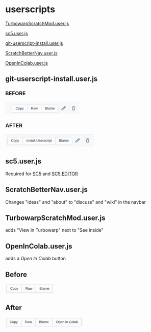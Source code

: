 # userscripts

[TurbowarpScratchMod.user.js](https://github.com/YOYITsM3M8/userscripts/blob/master/TurbowarpScratchMod.user.js)

[sc5.user.js](https://github.com/yoyitsm3m8/userscripts/blob/master/sc5.user.js)

[git-userscript-install.user.js](https://github.com/yoyitsm3m8/userscripts/blob/master/git-userscript-install.user.js)

[ScratchBetterNav.user.js](https://github.com/yoyitsm3m8/userscripts/blob/master/ScratchBetterNav.user.js)

[OpenInColab.user.js](https://github.com/yoyitsm3m8/userscripts/blob/master/OpenInColab.user.js)

## git-userscript-install.user.js
### BEFORE
![BEFORE](docs/pic-before.png "BEFORE")

### AFTER
![AFTER](docs/pic-after.png "AFTER")

## sc5.user.js
Required for [SC5](https://scratch-client-5.glitch.me/) and [SC5 EDITOR](https://sc5-editor.glitch.me/)

## ScratchBetterNav.user.js
Changes "ideas" and "about" to "discuss" and "wiki" in the navbar

## TurbowarpScratchMod.user.js
adds "View in Turbowarp" next to "See inside"
   
## OpenInColab.user.js
adds a *Open In Colab* button
## Before
![BEFORE](docs/oic-pic-before.png "BEFORE")
## After
![AFTER](docs/oic-pic-after.png "AFTER")
